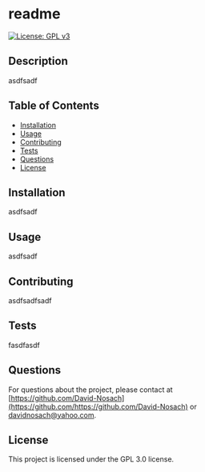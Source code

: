 # readme

[![License: GPL v3](https://img.shields.io/badge/License-GPLv3-blue.svg)](https://www.gnu.org/licenses/gpl-3.0)

## Description

asdfsadf

## Table of Contents

* [Installation](#installation)
* [Usage](#usage)
* [Contributing](#contributing)
* [Tests](#tests)
* [Questions](#questions)
* [License](#license)

## Installation

asdfsadf

## Usage

asdfsadf

## Contributing

asdfsadfsadf

## Tests

fasdfasdf

## Questions

For questions about the project, please contact at [https://github.com/David-Nosach](https://github.com/https://github.com/David-Nosach) or davidnosach@yahoo.com.
## License

This project is licensed under the GPL 3.0 license.
